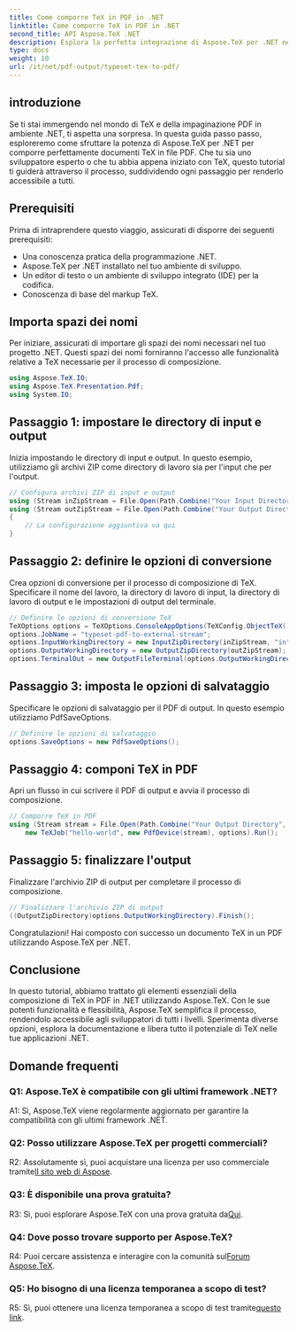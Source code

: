 ```yaml
---
title: Come comporre TeX in PDF in .NET
linktitle: Come comporre TeX in PDF in .NET
second_title: API Aspose.TeX .NET
description: Esplora la perfetta integrazione di Aspose.TeX per .NET nella composizione di TeX in PDF. Immergiti in questo tutorial completo e migliora le tue capacità di sviluppo .NET.
type: docs
weight: 10
url: /it/net/pdf-output/typeset-tex-to-pdf/
---
```

## introduzione

Se ti stai immergendo nel mondo di TeX e della impaginazione PDF in ambiente .NET, ti aspetta una sorpresa. In questa guida passo passo, esploreremo come sfruttare la potenza di Aspose.TeX per .NET per comporre perfettamente documenti TeX in file PDF. Che tu sia uno sviluppatore esperto o che tu abbia appena iniziato con TeX, questo tutorial ti guiderà attraverso il processo, suddividendo ogni passaggio per renderlo accessibile a tutti.

## Prerequisiti

Prima di intraprendere questo viaggio, assicurati di disporre dei seguenti prerequisiti:

- Una conoscenza pratica della programmazione .NET.
- Aspose.TeX per .NET installato nel tuo ambiente di sviluppo.
- Un editor di testo o un ambiente di sviluppo integrato (IDE) per la codifica.
- Conoscenza di base del markup TeX.

## Importa spazi dei nomi

Per iniziare, assicurati di importare gli spazi dei nomi necessari nel tuo progetto .NET. Questi spazi dei nomi forniranno l'accesso alle funzionalità relative a TeX necessarie per il processo di composizione.

```csharp
using Aspose.TeX.IO;
using Aspose.TeX.Presentation.Pdf;
using System.IO;
```

## Passaggio 1: impostare le directory di input e output

Inizia impostando le directory di input e output. In questo esempio, utilizziamo gli archivi ZIP come directory di lavoro sia per l'input che per l'output.

```csharp
// Configura archivi ZIP di input e output
using (Stream inZipStream = File.Open(Path.Combine("Your Input Directory", "zip-in.zip"), FileMode.Open))
using (Stream outZipStream = File.Open(Path.Combine("Your Output Directory", "typeset-pdf-to-external-stream.zip"), FileMode.Create))
{
    // La configurazione aggiuntiva va qui
}
```

## Passaggio 2: definire le opzioni di conversione

Crea opzioni di conversione per il processo di composizione di TeX. Specificare il nome del lavoro, la directory di lavoro di input, la directory di lavoro di output e le impostazioni di output del terminale.

```csharp
// Definire le opzioni di conversione TeX
TeXOptions options = TeXOptions.ConsoleAppOptions(TeXConfig.ObjectTeX());
options.JobName = "typeset-pdf-to-external-stream";
options.InputWorkingDirectory = new InputZipDirectory(inZipStream, "in");
options.OutputWorkingDirectory = new OutputZipDirectory(outZipStream);
options.TerminalOut = new OutputFileTerminal(options.OutputWorkingDirectory);
```

## Passaggio 3: imposta le opzioni di salvataggio

Specificare le opzioni di salvataggio per il PDF di output. In questo esempio utilizziamo PdfSaveOptions.

```csharp
// Definire le opzioni di salvataggio
options.SaveOptions = new PdfSaveOptions();
```

## Passaggio 4: componi TeX in PDF

Apri un flusso in cui scrivere il PDF di output e avvia il processo di composizione.

```csharp
// Comporre TeX in PDF
using (Stream stream = File.Open(Path.Combine("Your Output Directory", "file-name.pdf"), FileMode.Create))
    new TeXJob("hello-world", new PdfDevice(stream), options).Run();
```

## Passaggio 5: finalizzare l'output

Finalizzare l'archivio ZIP di output per completare il processo di composizione.

```csharp
// Finalizzare l'archivio ZIP di output
((OutputZipDirectory)options.OutputWorkingDirectory).Finish();
```

Congratulazioni! Hai composto con successo un documento TeX in un PDF utilizzando Aspose.TeX per .NET.

## Conclusione

In questo tutorial, abbiamo trattato gli elementi essenziali della composizione di TeX in PDF in .NET utilizzando Aspose.TeX. Con le sue potenti funzionalità e flessibilità, Aspose.TeX semplifica il processo, rendendolo accessibile agli sviluppatori di tutti i livelli. Sperimenta diverse opzioni, esplora la documentazione e libera tutto il potenziale di TeX nelle tue applicazioni .NET.

## Domande frequenti

### Q1: Aspose.TeX è compatibile con gli ultimi framework .NET?

A1: Sì, Aspose.TeX viene regolarmente aggiornato per garantire la compatibilità con gli ultimi framework .NET.

### Q2: Posso utilizzare Aspose.TeX per progetti commerciali?

 R2: Assolutamente sì, puoi acquistare una licenza per uso commerciale tramite[Il sito web di Aspose](https://purchase.aspose.com/buy).

### Q3: È disponibile una prova gratuita?

 R3: Sì, puoi esplorare Aspose.TeX con una prova gratuita da[Qui](https://releases.aspose.com/).

### Q4: Dove posso trovare supporto per Aspose.TeX?

 R4: Puoi cercare assistenza e interagire con la comunità sul[Forum Aspose.TeX](https://forum.aspose.com/c/tex/47).

### Q5: Ho bisogno di una licenza temporanea a scopo di test?

 R5: Sì, puoi ottenere una licenza temporanea a scopo di test tramite[questo link](https://purchase.aspose.com/temporary-license/).
